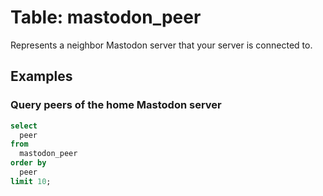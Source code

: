 # Table: mastodon_peer

Represents a neighbor Mastodon server that your server is connected to.

## Examples

### Query peers of the home Mastodon server

```sql
select
  peer
from
  mastodon_peer
order by
  peer
limit 10;
```

